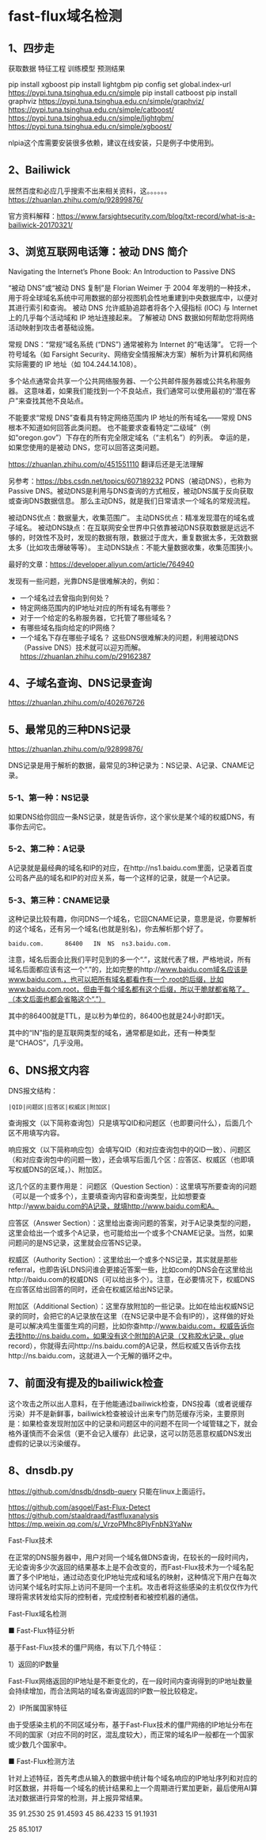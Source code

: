 # fast-flux域名检测

## 1、四步走
获取数据
特征工程
训练模型
预测结果

pip install xgboost
pip install lightgbm
pip config set global.index-url https://pypi.tuna.tsinghua.edu.cn/simple
pip install catboost
pip install graphviz
https://pypi.tuna.tsinghua.edu.cn/simple/graphviz/
https://pypi.tuna.tsinghua.edu.cn/simple/catboost/
https://pypi.tuna.tsinghua.edu.cn/simple/lightgbm/
https://pypi.tuna.tsinghua.edu.cn/simple/xgboost/

nlpia这个库需要安装很多依赖，建议在线安装，只是例子中使用到。

## 2、Bailiwick
居然百度和必应几乎搜索不出来相关资料，这。。。。。。
https://zhuanlan.zhihu.com/p/92899876/

官方资料解释：https://www.farsightsecurity.com/blog/txt-record/what-is-a-bailiwick-20170321/

## 3、浏览互联网电话簿：被动 DNS 简介
Navigating the Internet’s Phone Book: An Introduction to Passive DNS

“被动 DNS”或“被动 DNS 复制”是 Florian Weimer 于 2004 年发明的一种技术，用于将全球域名系统中可用数据的部分视图机会性地重建到中央数据库中，以便对其进行索引和查询。 被动 DNS 允许威胁追踪者将各个入侵指标 (IOC) 与 Internet 上的几乎每个活动域和 IP 地址连接起来。 了解被动 DNS 数据如何帮助您将网络活动映射到攻击者基础设施。

常规 DNS：“常规”域名系统 (“DNS”) 通常被称为 Internet 的“电话簿”。 它将一个符号域名（如 Farsight Security、网络安全情报解决方案）解析为计算机和网络实际需要的 IP 地址（如 104.244.14.108）。 

多个站点通常会共享一个公共网络服务器、一个公共邮件服务器或公共名称服务器。 这意味着，如果我们能找到一个不良站点，我们通常可以使用最初的“潜在客户”来查找其他不良站点。

不能要求“常规 DNS”查看具有特定网络范围内 IP 地址的所有域名——常规 DNS 根本不知道如何回答此类问题。
也不能要求查看特定“二级域”（例如“oregon.gov”）下存在的所有完全限定域名（“主机名”）的列表。
幸运的是，如果您使用的是被动 DNS，您可以回答这类问题。

https://zhuanlan.zhihu.com/p/451551110 翻译后还是无法理解

另参考：https://bbs.csdn.net/topics/607189232
PDNS（被动DNS），也称为Passive DNS。被动DNS是利用与DNS查询的方式相反，被动DNS属于反向获取或查询DNS数据信息。
那么主动DNS，就是我们日常请求一个域名的常规流程。

被动DNS优点：数据量大，收集范围广。
主动DNS优点：精准发现潜在的域名或子域名。
被动DNS缺点：在互联网安全世界中只依靠被动DNS获取数据是远远不够的，时效性不及时，发现的数据有限，数据过于庞大，重复数据太多，无效数据太多（比如攻击爆破等等）。
主动DNS缺点：不能大量数据收集，收集范围狭小。

最好的文章：https://developer.aliyun.com/article/764940

发现有一些问题，光靠DNS是很难解决的，例如：
- 一个域名过去曾指向到何处？
- 特定网络范围内的IP地址对应的所有域名有哪些？
- 对于一个给定的名称服务器，它托管了哪些域名？
- 有哪些域名指向给定的IP网络？
- 一个域名下存在哪些子域名？
这些DNS很难解决的问题，利用被动DNS（Passive DNS）技术就可以迎刃而解。
https://zhuanlan.zhihu.com/p/29162387

## 4、子域名查询、DNS记录查询
https://zhuanlan.zhihu.com/p/402676726

## 5、最常见的三种DNS记录
https://zhuanlan.zhihu.com/p/92899876/

DNS记录是用于解析的数据，最常见的3种记录为：NS记录、A记录、CNAME记录。

### 5-1、第一种：NS记录
如果DNS给你回应一条NS记录，就是告诉你，这个家伙是某个域的权威DNS，有事你去问它。

### 5-2、第二种：A记录
A记录就是最经典的域名和IP的对应，在http://ns1.baidu.com里面，记录着百度公司各产品的域名和IP的对应关系，每一个这样的记录，就是一个A记录。

### 5-3、第三种：CNAME记录
这种记录比较有趣，你问DNS一个域名，它回CNAME记录，意思是说，你要解析的这个域名，还有另一个域名(也就是别名)，你去解析那个好了。

```
baidu.com.      86400   IN  NS  ns3.baidu.com.
```
注意，域名后面会比我们平时见到的多一个“.”，这就代表了根，严格地说，所有域名后面都应该有这一个“.”的，比如完整的http://www.baidu.com域名应该是www.baidu.com.，也可以把所有域名都看作有一个.root的后缀，比如www.baidu.com.root，但由于每个域名都有这个后缀，所以干脆就都省略了。（本文后面也都会省略这个“.”）

其中的86400就是TTL，是以秒为单位的，86400也就是24小时即1天。

其中的“IN”指的是互联网类型的域名，通常都是如此，还有一种类型是“CHAOS”，几乎没用。

## 6、DNS报文内容
DNS报文结构：
```
|QID|问题区|应答区|权威区|附加区|
```
查询报文（以下简称查询包）只是填写QID和问题区（也即要问什么），后面几个区不用填写内容。

响应报文（以下简称响应包）会填写QID（和对应查询包中的QID一致）、问题区（和对应查询包中的问题一致），还会填写后面几个区：应答区、权威区（也即填写权威DNS的区域，）、附加区。

这几个区的主要作用是：
问题区（Question Section）：这里填写所要查询的问题（可以是一个或多个），主要填查询内容和查询类型，比如想要查http://www.baidu.com的A记录，就填http://www.baidu.com和A。

应答区（Answer Section）：这里给出查询问题的答案，对于A记录类型的问题，这里会给出一个或多个A记录，也可能给出一个或多个CNAME记录。当然，如果问题问的是NS记录，这里就会应答NS记录。

权威区（Authority Section）：这里给出一个或多个NS记录，其实就是那些referral，也即告诉LDNS问谁会更接近答案一些，比如com的DNS会在这里给出http://baidu.com的权威DNS（可以给出多个）。注意，在必要情况下，权威DNS在应答区给出回答的同时，还会在权威区给出NS记录。

附加区（Additional Section）：这里存放附加的一些记录。比如在给出权威NS记录的同时，会把它的A记录放在这里（在NS记录中是不会有IP的），这样做的好处是可以解决鸡生蛋蛋生鸡的问题，比如你查http://www.baidu.com，权威告诉你去找http://ns.baidu.com，如果没有这个附加的A记录（又称胶水记录，glue record），你就得去问http://ns.baidu.com的A记录，然后权威又告诉你去找http://ns.baidu.com，这就进入一个无解的循环之中。

## 7、前面没有提及的bailiwick检查
这个攻击之所以出人意料，在于他能通过bailiwick检查，DNS投毒（或者说缓存污染）并不是新鲜事，bailiwick检查被设计出来专门防范缓存污染，主要原则是：如果检查发现附加区中的记录和问题区中的问题不在同一个域管辖之下，就会格外谨慎而不会采信（更不会记入缓存）此记录，这可以防范恶意权威DNS发出虚假的记录以污染缓存。

## 8、dnsdb.py
https://github.com/dnsdb/dnsdb-query
只能在linux上面运行。




https://github.com/asgoel/Fast-Flux-Detect
https://github.com/staaldraad/fastfluxanalysis
https://mp.weixin.qq.com/s/_VrzoPMhc8PIyFnbN3YaNw


Fast-Flux技术

在正常的DNS服务器中，用户对同一个域名做DNS查询，在较长的一段时间内，无论查询多少次返回的结果基本上是不会改变的，而Fast-Flux技术为一个域名配置了多个IP地址，通过动态变化IP地址完成和域名的映射，这种情况下用户在每次访问某个域名时实际上访问不是同一个主机。攻击者将这些感染的主机仅仅作为代理将需求转发给实际的控制者，完成控制者和被控机器的通信。

Fast-Flux域名检测



■ Fast-Flux特征分析

基于Fast-Flux技术的僵尸网络，有以下几个特征：

1）返回的IP数量

Fast-Flux网络返回的IP地址是不断变化的，在一段时间内查询得到的IP地址数量会持续增加，而合法网站的域名查询返回的IP数一般比较稳定。

2）IP所属国家特征

由于受感染主机的不同区域分布，基于Fast-Flux技术的僵尸网络的IP地址分布在不同的国家（对应不同的时区，混乱度较大），而正常的域名IP一般都在一个国家或少数几个国家中。



■ Fast-Flux检测方法

针对上述特征，首先考虑从输入的数据中统计每个域名响应的IP地址序列和对应的时区数据，并将每一个域名的统计结果和上一个周期进行累加更新，最后使用AI算法对数据进行异常的检测，并上报异常结果。



35  91.2530
25  91.4593
45  86.4233
15  91.1931

25  85.1017







